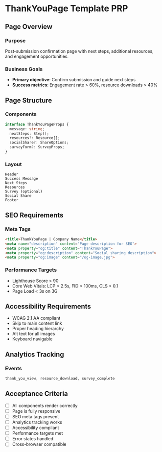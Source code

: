 # ThankYouPage Template PRP

## Page Overview

### Purpose
Post-submission confirmation page with next steps, additional resources, and engagement opportunities.

### Business Goals
- **Primary objective**: Confirm submission and guide next steps
- **Success metrics**: Engagement rate > 60%, resource downloads > 40%

## Page Structure

### Components
```typescript
interface ThankYouPageProps {
  message: string;
  nextSteps: Step[];
  resources?: Resource[];
  socialShare?: ShareOptions;
  surveyForm?: SurveyProps;
}
```

### Layout
```
Header
Success Message
Next Steps
Resources
Survey (optional)
Social Share
Footer
```

## SEO Requirements

### Meta Tags
```html
<title>ThankYouPage | Company Name</title>
<meta name="description" content="Page description for SEO">
<meta property="og:title" content="ThankYouPage">
<meta property="og:description" content="Social sharing description">
<meta property="og:image" content="/og-image.jpg">
```

### Performance Targets
- Lighthouse Score > 90
- Core Web Vitals: LCP < 2.5s, FID < 100ms, CLS < 0.1
- Page Load < 3s on 3G

## Accessibility Requirements
- WCAG 2.1 AA compliant
- Skip to main content link
- Proper heading hierarchy
- Alt text for all images
- Keyboard navigable

## Analytics Tracking

### Events
```typescript
thank_you_view, resource_download, survey_complete
```

## Acceptance Criteria
- [ ] All components render correctly
- [ ] Page is fully responsive
- [ ] SEO meta tags present
- [ ] Analytics tracking works
- [ ] Accessibility compliant
- [ ] Performance targets met
- [ ] Error states handled
- [ ] Cross-browser compatible
